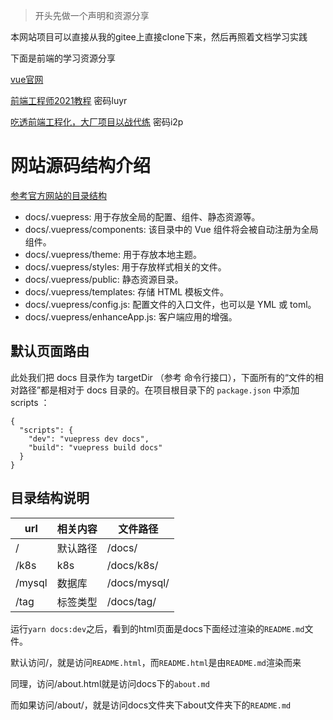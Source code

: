 > 开头先做一个声明和资源分享

本网站项目可以直接从我的gitee上直接clone下来，然后再照着文档学习实践

下面是前端的学习资源分享

[vue官网](https://cn.vuejs.org/guide/introduction.html)

[前端工程师2021教程](https://pan.baidu.com/share/init?surl=S6CkYjq-UPPZbHXYQaHDdw)    密码luyr

[吃透前端工程化，大厂项目以战代练](https://pan.baidu.com/share/init?surl=UihCugfAi8Poa7wgAVKquQ&pwd=i12p) 密码i2p

# 网站源码结构介绍

[参考官方网站的目录结构](https://www.vuepress.cn/guide/directory-structure.html)

- docs/.vuepress: 用于存放全局的配置、组件、静态资源等。
- docs/.vuepress/components: 该目录中的 Vue 组件将会被自动注册为全局组件。
- docs/.vuepress/theme: 用于存放本地主题。
- docs/.vuepress/styles: 用于存放样式相关的文件。
- docs/.vuepress/public: 静态资源目录。
- docs/.vuepress/templates: 存储 HTML 模板文件。
- docs/.vuepress/config.js: 配置文件的入口文件，也可以是 YML 或 toml。
- docs/.vuepress/enhanceApp.js: 客户端应用的增强。

## 默认页面路由
此处我们把 docs 目录作为 targetDir （参考 命令行接口），下面所有的“文件的相对路径”都是相对于 docs 目录的。在项目根目录下的 `package.json` 中添加 scripts ：
```
{
  "scripts": {
    "dev": "vuepress dev docs",
    "build": "vuepress build docs"
  }
}
```
## 目录结构说明
|url|相关内容|文件路径|
|---|---|---|
|/|默认路径|/docs/|
|/k8s|k8s|/docs/k8s/|
|/mysql|数据库|/docs/mysql/|
|/tag|标签类型|/docs/tag/|

运行`yarn docs:dev`之后，看到的html页面是docs下面经过渲染的`README.md`文件。

默认访问/，就是访问`README.html`，而`README.html`是由`README.md`渲染而来

同理，访问/about.html就是访问docs下的`about.md`

而如果访问/about/，就是访问docs文件夹下about文件夹下的`README.md`



